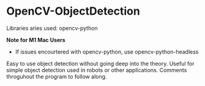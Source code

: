 # OpenCV-ObjectDetection

Libraries aries used: opencv-python

**Note for M1 Mac Users**
- If issues encourtered with opencv-python, use opencv-python-headless

Easy to use object detection without going deep into the theory. Useful for simple object detection used in robots or other applications. 
Comments throguhout the program to follow along. 
